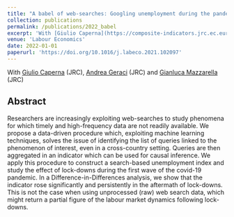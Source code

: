 ```yaml
---
title: "A babel of web-searches: Googling unemployment during the pandemic"
collection: publications
permalink: /publications/2022_babel
excerpt: 'With [Giulio Caperna](https://composite-indicators.jrc.ec.europa.eu/?q=giulio-caperna) (JRC), [Andrea Geraci](https://sites.google.com/view/andreageraci/home) (JRC) and [Gianluca Mazzarella](https://gianlucamazzarella.github.io/) (JRC)'
venue: 'Labour Economics'
date: 2022-01-01
paperurl: 'https://doi.org/10.1016/j.labeco.2021.102097'
---
```

With [Giulio Caperna](https://composite-indicators.jrc.ec.europa.eu/?q=giulio-caperna) (JRC), [Andrea Geraci](https://sites.google.com/view/andreageraci/home) (JRC) and [Gianluca Mazzarella](https://gianlucamazzarella.github.io/) (JRC)

Abstract 
-----
Researchers are increasingly exploiting web-searches to study phenomena for which timely and high-frequency data are not readily available. We propose a data-driven procedure which, exploiting machine learning techniques, solves the issue of identifying the list of queries linked to the phenomenon of interest, even in a cross-country setting. Queries are then aggregated in an indicator which can be used for causal inference. We apply this procedure to construct a search-based unemployment index and study the effect of lock-downs during the first wave of the covid-19 pandemic. In a Difference-in-Differences analysis, we show that the indicator rose significantly and persistently in the aftermath of lock-downs. This is not the case when using unprocessed (raw) web search data, which might return a partial figure of the labour market dynamics following lock-downs.


